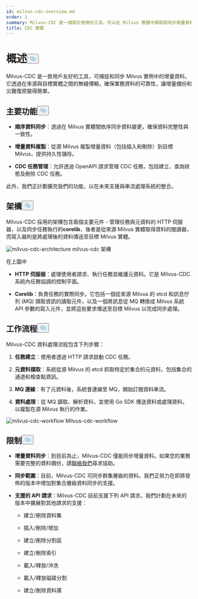 ```yaml
---
id: milvus-cdc-overview.md
order: 1
summary: Milvus-CDC 是一個易於使用的工具，可以在 Milvus 實體中擷取和同步增量資料。
title: CDC 總覽
---
```

<h1 id="Overview" class="common-anchor-header">概述<button data-href="#Overview" class="anchor-icon" translate="no">
      <svg translate="no"
        aria-hidden="true"
        focusable="false"
        height="20"
        version="1.1"
        viewBox="0 0 16 16"
        width="16"
      >
        <path
          fill="#0092E4"
          fill-rule="evenodd"
          d="M4 9h1v1H4c-1.5 0-3-1.69-3-3.5S2.55 3 4 3h4c1.45 0 3 1.69 3 3.5 0 1.41-.91 2.72-2 3.25V8.59c.58-.45 1-1.27 1-2.09C10 5.22 8.98 4 8 4H4c-.98 0-2 1.22-2 2.5S3 9 4 9zm9-3h-1v1h1c1 0 2 1.22 2 2.5S13.98 12 13 12H9c-.98 0-2-1.22-2-2.5 0-.83.42-1.64 1-2.09V6.25c-1.09.53-2 1.84-2 3.25C6 11.31 7.55 13 9 13h4c1.45 0 3-1.69 3-3.5S14.5 6 13 6z"
        ></path>
      </svg>
    </button></h1><p>Milvus-CDC 是一款用戶友好的工具，可捕捉和同步 Milvus 實例中的增量資料。它透過在來源與目標實體之間的無縫傳輸，確保業務資料的可靠性，讓增量備份和災難復原變得簡單。</p>
<h2 id="Key-capabilities" class="common-anchor-header">主要功能<button data-href="#Key-capabilities" class="anchor-icon" translate="no">
      <svg translate="no"
        aria-hidden="true"
        focusable="false"
        height="20"
        version="1.1"
        viewBox="0 0 16 16"
        width="16"
      >
        <path
          fill="#0092E4"
          fill-rule="evenodd"
          d="M4 9h1v1H4c-1.5 0-3-1.69-3-3.5S2.55 3 4 3h4c1.45 0 3 1.69 3 3.5 0 1.41-.91 2.72-2 3.25V8.59c.58-.45 1-1.27 1-2.09C10 5.22 8.98 4 8 4H4c-.98 0-2 1.22-2 2.5S3 9 4 9zm9-3h-1v1h1c1 0 2 1.22 2 2.5S13.98 12 13 12H9c-.98 0-2-1.22-2-2.5 0-.83.42-1.64 1-2.09V6.25c-1.09.53-2 1.84-2 3.25C6 11.31 7.55 13 9 13h4c1.45 0 3-1.69 3-3.5S14.5 6 13 6z"
        ></path>
      </svg>
    </button></h2><ul>
<li><p><strong>順序資料同步</strong>：透過在 Milvus 實體間依序同步資料變更，確保資料完整性與一致性。</p></li>
<li><p><strong>增量資料複製</strong>：從源 Milvus 複製增量資料（包括插入和刪除）到目標 Milvus，提供持久性儲存。</p></li>
<li><p><strong>CDC 任務管理</strong>：允許透過 OpenAPI 請求管理 CDC 任務，包括建立、查詢狀態及刪除 CDC 任務。</p></li>
</ul>
<p>此外，我們正計劃擴充我們的功能，以在未來支援與串流處理系統的整合。</p>
<h2 id="Architecture" class="common-anchor-header">架構<button data-href="#Architecture" class="anchor-icon" translate="no">
      <svg translate="no"
        aria-hidden="true"
        focusable="false"
        height="20"
        version="1.1"
        viewBox="0 0 16 16"
        width="16"
      >
        <path
          fill="#0092E4"
          fill-rule="evenodd"
          d="M4 9h1v1H4c-1.5 0-3-1.69-3-3.5S2.55 3 4 3h4c1.45 0 3 1.69 3 3.5 0 1.41-.91 2.72-2 3.25V8.59c.58-.45 1-1.27 1-2.09C10 5.22 8.98 4 8 4H4c-.98 0-2 1.22-2 2.5S3 9 4 9zm9-3h-1v1h1c1 0 2 1.22 2 2.5S13.98 12 13 12H9c-.98 0-2-1.22-2-2.5 0-.83.42-1.64 1-2.09V6.25c-1.09.53-2 1.84-2 3.25C6 11.31 7.55 13 9 13h4c1.45 0 3-1.69 3-3.5S14.5 6 13 6z"
        ></path>
      </svg>
    </button></h2><p>Milvus-CDC 採用的架構包含兩個主要元件 - 管理任務與元資料的 HTTP 伺服器，以及同步任務執行的<strong>corelib</strong>，後者是從來源 Milvus 實體取得資料的閱讀器，而寫入器則是將處理後的資料傳送至目標 Milvus 實體。</p>
<p>
  
   <span class="img-wrapper"> <img translate="no" src="/docs/v2.6.x/assets/milvus-cdc-architecture.png" alt="milvus-cdc-architecture" class="doc-image" id="milvus-cdc-architecture" />
   </span> <span class="img-wrapper"> <span>milvus-cdc 架構</span> </span></p>
<p>在上圖中</p>
<ul>
<li><p><strong>HTTP 伺服器</strong>：處理使用者請求、執行任務並維護元資料。它是 Milvus-CDC 系統內任務協調的控制平面。</p></li>
<li><p><strong>Corelib</strong>：負責任務的實際同步。它包括一個從來源 Milvus 的 etcd 和訊息佇列 (MQ) 擷取資訊的讀取元件，以及一個將訊息從 MQ 轉換成 Milvus 系統 API 參數的寫入元件，並將這些要求傳送至目標 Milvus 以完成同步處理。</p></li>
</ul>
<h2 id="Workflow" class="common-anchor-header">工作流程<button data-href="#Workflow" class="anchor-icon" translate="no">
      <svg translate="no"
        aria-hidden="true"
        focusable="false"
        height="20"
        version="1.1"
        viewBox="0 0 16 16"
        width="16"
      >
        <path
          fill="#0092E4"
          fill-rule="evenodd"
          d="M4 9h1v1H4c-1.5 0-3-1.69-3-3.5S2.55 3 4 3h4c1.45 0 3 1.69 3 3.5 0 1.41-.91 2.72-2 3.25V8.59c.58-.45 1-1.27 1-2.09C10 5.22 8.98 4 8 4H4c-.98 0-2 1.22-2 2.5S3 9 4 9zm9-3h-1v1h1c1 0 2 1.22 2 2.5S13.98 12 13 12H9c-.98 0-2-1.22-2-2.5 0-.83.42-1.64 1-2.09V6.25c-1.09.53-2 1.84-2 3.25C6 11.31 7.55 13 9 13h4c1.45 0 3-1.69 3-3.5S14.5 6 13 6z"
        ></path>
      </svg>
    </button></h2><p>Milvus-CDC 資料處理流程包含下列步驟：</p>
<ol>
<li><p><strong>任務建立</strong>：使用者透過 HTTP 請求啟動 CDC 任務。</p></li>
<li><p><strong>元資料擷取</strong>：系統從源 Milvus 的 etcd 抓取特定於集合的元資料，包括集合的通道和檢查點資訊。</p></li>
<li><p><strong>MQ 連線</strong>：有了元資料後，系統會連線至 MQ，開始訂閱資料串流。</p></li>
<li><p><strong>資料處理</strong>：從 MQ 讀取、解析資料，並使用 Go SDK 傳送資料或處理資料，以複製在源 Milvus 執行的作業。</p></li>
</ol>
<p>
  
   <span class="img-wrapper"> <img translate="no" src="/docs/v2.6.x/assets/milvus-cdc-workflow.png" alt="milvus-cdc-workflow" class="doc-image" id="milvus-cdc-workflow" />
   </span> <span class="img-wrapper"> <span>Milvus-cdc-workflow</span> </span></p>
<h2 id="Limits" class="common-anchor-header">限制<button data-href="#Limits" class="anchor-icon" translate="no">
      <svg translate="no"
        aria-hidden="true"
        focusable="false"
        height="20"
        version="1.1"
        viewBox="0 0 16 16"
        width="16"
      >
        <path
          fill="#0092E4"
          fill-rule="evenodd"
          d="M4 9h1v1H4c-1.5 0-3-1.69-3-3.5S2.55 3 4 3h4c1.45 0 3 1.69 3 3.5 0 1.41-.91 2.72-2 3.25V8.59c.58-.45 1-1.27 1-2.09C10 5.22 8.98 4 8 4H4c-.98 0-2 1.22-2 2.5S3 9 4 9zm9-3h-1v1h1c1 0 2 1.22 2 2.5S13.98 12 13 12H9c-.98 0-2-1.22-2-2.5 0-.83.42-1.64 1-2.09V6.25c-1.09.53-2 1.84-2 3.25C6 11.31 7.55 13 9 13h4c1.45 0 3-1.69 3-3.5S14.5 6 13 6z"
        ></path>
      </svg>
    </button></h2><ul>
<li><p><strong>增量資料同步</strong>：到目前為止，Milvus-CDC 僅能同步增量資料。如果您的業務需要完整的資料備份，請<a href="https://milvus.io/community">聯絡我們</a>尋求協助。</p></li>
<li><p><strong>同步範圍</strong>：目前，Milvus-CDC 可同步群集層級的資料。我們正努力在即將發佈的版本中增加對集合層級資料同步的支援。</p></li>
<li><p><strong>支援的 API 請求</strong>：Milvus-CDC 目前支援下列 API 請求。我們計劃在未來的版本中擴展對其他請求的支援：</p>
<ul>
<li><p>建立/刪除資料集</p></li>
<li><p>插入/刪除/增加</p></li>
<li><p>建立/刪除分割區</p></li>
<li><p>建立/刪除索引</p></li>
<li><p>載入/釋放/沖洗</p></li>
<li><p>載入/釋放磁碟分割</p></li>
<li><p>建立/刪除資料庫</p></li>
</ul></li>
</ul>
